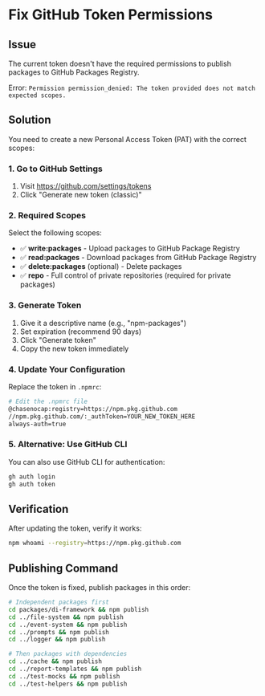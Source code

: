 # Fix GitHub Token Permissions

## Issue
The current token doesn't have the required permissions to publish packages to GitHub Packages Registry.

Error: `Permission permission_denied: The token provided does not match expected scopes.`

## Solution

You need to create a new Personal Access Token (PAT) with the correct scopes:

### 1. Go to GitHub Settings
1. Visit https://github.com/settings/tokens
2. Click "Generate new token (classic)"

### 2. Required Scopes
Select the following scopes:
- ✅ **write:packages** - Upload packages to GitHub Package Registry
- ✅ **read:packages** - Download packages from GitHub Package Registry  
- ✅ **delete:packages** (optional) - Delete packages
- ✅ **repo** - Full control of private repositories (required for private packages)

### 3. Generate Token
1. Give it a descriptive name (e.g., "npm-packages")
2. Set expiration (recommend 90 days)
3. Click "Generate token"
4. Copy the new token immediately

### 4. Update Your Configuration
Replace the token in `.npmrc`:
```bash
# Edit the .npmrc file
@chasenocap:registry=https://npm.pkg.github.com
//npm.pkg.github.com/:_authToken=YOUR_NEW_TOKEN_HERE
always-auth=true
```

### 5. Alternative: Use GitHub CLI
You can also use GitHub CLI for authentication:
```bash
gh auth login
gh auth token
```

## Verification
After updating the token, verify it works:
```bash
npm whoami --registry=https://npm.pkg.github.com
```

## Publishing Command
Once the token is fixed, publish packages in this order:
```bash
# Independent packages first
cd packages/di-framework && npm publish
cd ../file-system && npm publish
cd ../event-system && npm publish
cd ../prompts && npm publish
cd ../logger && npm publish

# Then packages with dependencies
cd ../cache && npm publish
cd ../report-templates && npm publish
cd ../test-mocks && npm publish
cd ../test-helpers && npm publish
```
